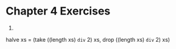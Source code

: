 # Chapter 4 Exercises

1.

halve xs = (take ((length xs) `div` 2) xs, drop ((length xs) `div` 2) xs)

